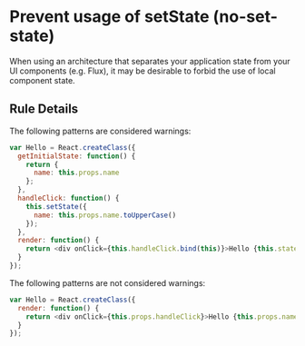 # Prevent usage of setState (no-set-state)

When using an architecture that separates your application state from your UI components (e.g. Flux), it may be desirable to forbid the use of local component state.

## Rule Details

The following patterns are considered warnings:

```js
var Hello = React.createClass({
  getInitialState: function() {
    return {
      name: this.props.name
    };
  },
  handleClick: function() {
    this.setState({
      name: this.props.name.toUpperCase()
    });
  },
  render: function() {
    return <div onClick={this.handleClick.bind(this)}>Hello {this.state.name}</div>;
  }
});
```

The following patterns are not considered warnings:

```js
var Hello = React.createClass({
  render: function() {
    return <div onClick={this.props.handleClick}>Hello {this.props.name}</div>;
  }
});
```
